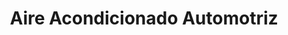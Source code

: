 ---
title: "Aire Acondicionado Automotriz"
url: /san-vicente/aire-acondicionado-automotriz/
shop: reparación de automóviles
---